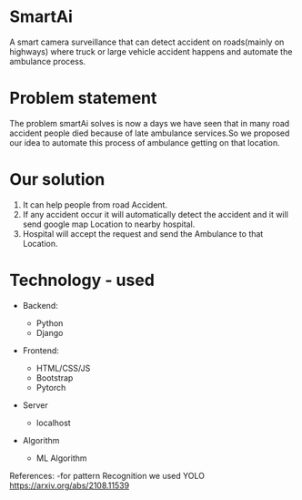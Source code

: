 # SmartAi
A smart camera surveillance that can detect accident on roads(mainly on highways) where truck or large vehicle accident happens and automate the ambulance process.

# Problem statement

The problem smartAi solves is now a days we have seen that in many road accident people died because of late ambulance services.So we proposed our idea to automate this process of ambulance getting on that location.

# Our solution

1. It can help people from road Accident.
2. If any accident occur it will automatically detect the accident and it will send google map Location to nearby hospital.
3. Hospital will  accept the request and send the Ambulance to that Location.


# Technology - used
- Backend:
  - Python
  - Django
  
- Frontend:
  - HTML/CSS/JS
  - Bootstrap
  - Pytorch
  
- Server
   - localhost
- Algorithm
   - ML Algorithm

  


References:
-for pattern Recognition we used YOLO https://arxiv.org/abs/2108.11539


